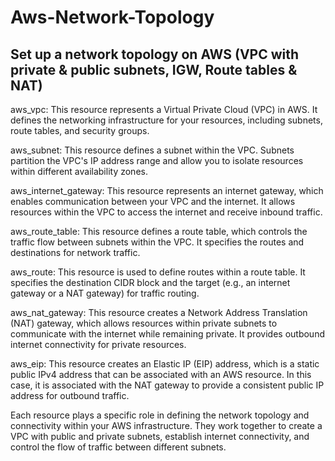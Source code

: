 # Aws-Network-Topology

## Set up a network topology on AWS (VPC with private &amp; public subnets, IGW, Route tables &amp; NAT)

aws_vpc: This resource represents a Virtual Private Cloud (VPC) in AWS. It defines the networking infrastructure for your resources, including subnets, route tables, and security groups.

aws_subnet: This resource defines a subnet within the VPC. Subnets partition the VPC's IP address range and allow you to isolate resources within different availability zones.

aws_internet_gateway: This resource represents an internet gateway, which enables communication between your VPC and the internet. It allows resources within the VPC to access the internet and receive inbound traffic.

aws_route_table: This resource defines a route table, which controls the traffic flow between subnets within the VPC. It specifies the routes and destinations for network traffic.

aws_route: This resource is used to define routes within a route table. It specifies the destination CIDR block and the target (e.g., an internet gateway or a NAT gateway) for traffic routing.

aws_nat_gateway: This resource creates a Network Address Translation (NAT) gateway, which allows resources within private subnets to communicate with the internet while remaining private. It provides outbound internet connectivity for private resources.

aws_eip: This resource creates an Elastic IP (EIP) address, which is a static public IPv4 address that can be associated with an AWS resource. In this case, it is associated with the NAT gateway to provide a consistent public IP address for outbound traffic.

Each resource plays a specific role in defining the network topology and connectivity within your AWS infrastructure. They work together to create a VPC with public and private subnets, establish internet connectivity, and control the flow of traffic between different subnets.






